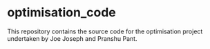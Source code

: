 # optimisation_code
This repository contains the source code for the optimisation project undertaken by Joe Joseph and Pranshu Pant.
